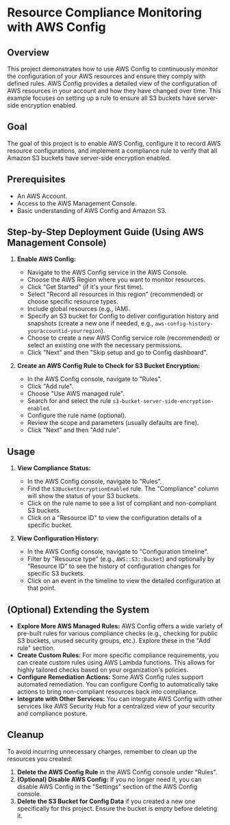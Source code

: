 # Resource Compliance Monitoring with AWS Config

## Overview

This project demonstrates how to use AWS Config to continuously monitor the configuration of your AWS resources and ensure they comply with defined rules. AWS Config provides a detailed view of the configuration of AWS resources in your account and how they have changed over time. This example focuses on setting up a rule to ensure all S3 buckets have server-side encryption enabled.

## Goal

The goal of this project is to enable AWS Config, configure it to record AWS resource configurations, and implement a compliance rule to verify that all Amazon S3 buckets have server-side encryption enabled.

## Prerequisites

* An AWS Account.
* Access to the AWS Management Console.
* Basic understanding of AWS Config and Amazon S3.

## Step-by-Step Deployment Guide (Using AWS Management Console)

1.  **Enable AWS Config:**
    * Navigate to the AWS Config service in the AWS Console.
    * Choose the AWS Region where you want to monitor resources.
    * Click "Get Started" (if it's your first time).
    * Select "Record all resources in this region" (recommended) or choose specific resource types.
    * Include global resources (e.g., IAM).
    * Specify an S3 bucket for Config to deliver configuration history and snapshots (create a new one if needed, e.g., `aws-config-history-youraccountid-yourregion`).
    * Choose to create a new AWS Config service role (recommended) or select an existing one with the necessary permissions.
    * Click "Next" and then "Skip setup and go to Config dashboard".

2.  **Create an AWS Config Rule to Check for S3 Bucket Encryption:**
    * In the AWS Config console, navigate to "Rules".
    * Click "Add rule".
    * Choose "Use AWS managed rule".
    * Search for and select the rule `s3-bucket-server-side-encryption-enabled`.
    * Configure the rule name (optional).
    * Review the scope and parameters (usually defaults are fine).
    * Click "Next" and then "Add rule".

## Usage

1.  **View Compliance Status:**
    * In the AWS Config console, navigate to "Rules".
    * Find the `S3BucketEncryptionEnabled` rule. The "Compliance" column will show the status of your S3 buckets.
    * Click on the rule name to see a list of compliant and non-compliant S3 buckets.
    * Click on a "Resource ID" to view the configuration details of a specific bucket.

2.  **View Configuration History:**
    * In the AWS Config console, navigate to "Configuration timeline".
    * Filter by "Resource type" (e.g., `AWS::S3::Bucket`) and optionally by "Resource ID" to see the history of configuration changes for specific S3 buckets.
    * Click on an event in the timeline to view the detailed configuration at that point.

## (Optional) Extending the System

* **Explore More AWS Managed Rules:** AWS Config offers a wide variety of pre-built rules for various compliance checks (e.g., checking for public S3 buckets, unused security groups, etc.). Explore these in the "Add rule" section.
* **Create Custom Rules:** For more specific compliance requirements, you can create custom rules using AWS Lambda functions. This allows for highly tailored checks based on your organization's policies.
* **Configure Remediation Actions:** Some AWS Config rules support automated remediation. You can configure Config to automatically take actions to bring non-compliant resources back into compliance.
* **Integrate with Other Services:** You can integrate AWS Config with other services like AWS Security Hub for a centralized view of your security and compliance posture.

## Cleanup

To avoid incurring unnecessary charges, remember to clean up the resources you created:

1.  **Delete the AWS Config Rule** in the AWS Config console under "Rules".
2.  **(Optional) Disable AWS Config:** If you no longer need it, you can disable AWS Config in the "Settings" section of the AWS Config console.
3.  **Delete the S3 Bucket for Config Data** if you created a new one specifically for this project. Ensure the bucket is empty before deleting it.
